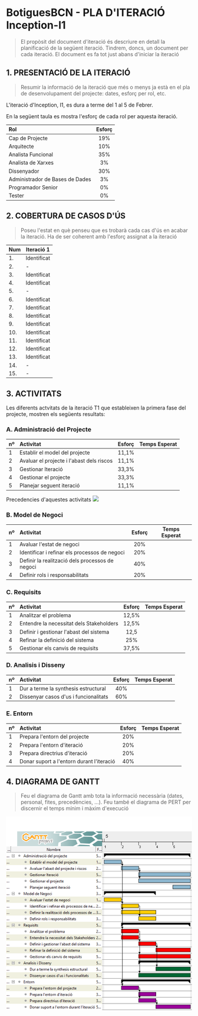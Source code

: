 
# BotiguesBCN - PLA D'ITERACIÓ Inception-I1 #

> El propòsit del document d'iteració és descriure en detall la planificació de la següent iteració. Tindrem, doncs, un document per cada iteració. El document es fa tot just abans d'iniciar la iteració

## 1. PRESENTACIÓ DE LA ITERACIÓ ##

> Resumir la informació de la iteració que més o menys ja està en el pla de desenvolupament del projecte: dates, esforç per rol, etc.

L'iteració d'Inception, I1, es dura a terme del 1 al 5 de Febrer.

En la següent taula es mostra l'esforç de cada rol per aquesta iteració.

|Rol|Esforç|
|:---|:---:|
|Cap de Projecte|19%|
|Arquitecte|10%|
|Analista Funcional|35%|
|Analista de Xarxes|3%|
|Dissenyador|30%|
|Administrador de Bases de Dades|3%|
|Programador Senior|0%|
|Tester|0%|

## 2. COBERTURA DE CASOS D'ÚS ##

> Poseu l'estat en què penseu que es trobarà cada cas d'ús en acabar la iteració. Ha de ser coherent amb l'esforç assignat a la iteració

|Num|Iteració 1|
|---|---|
|1.| Identificat|
|2.|-|
|3.|Identificat|
|4.|Identificat|
|5.|-|
|6.|Identificat|
|7.|Identificat|
|8.|Identificat|
|9.|Identificat|
|10.|Identificat|
|11.|Identificat|
|12.|Identificat|
|13.|Identificat|
|14.|-|
|15.|-|

## 3. ACTIVITATS ##


Les diferents actvitats de la iteració T1 que estableixen la primera fase del projecte, mostren els següents resultats:

### A. Administració del Projecte ###

nº|Activitat|Esforç|Temps Esperat
:---|:---|:---:|:---:
1|Establir el model del projecte|11,1%|
2|Avaluar el projecte i l'abast dels riscos|11,1%|
3|Gestionar Iteració|33,3%|
4|Gestionar el projecte|33,3%|
5|Planejar seguent iteració|11,1%|

Precedencies d'aquestes activitats
![](http://i66.tinypic.com/2nlsjt3.jpg)

### B. Model de Negoci ###

nº|Activitat|Esforç|Temps Esperat
:---|:---|:---:|:---:
1|Avaluar l'estat de negoci|20%|
2|Identificar i refinar els processos de negoci|20%|
3|Definir la realització dels processos de negoci|40%|
4|Definir rols i responsabilitats|20%|

### C. Requisits ###

nº|Activitat|Esforç|Temps Esperat
:---|:---|:---:|:---:
1|Analitzar el problema|12,5%|
2|Entendre la necessitat dels Stakeholders|12,5%|
3|Definir i gestionar l'abast del sistema|12,5|
4|Refinar la definició del sistema|25%|
5|Gestionar els canvis de requisits|37,5%|

### D. Analisis i Disseny ###

nº|Activitat|Esforç|Temps Esperat
:---|:---|:---:|:---:
1|Dur a terme la synthesis estructural|40%|
2|Dissenyar casos d'us i funcionalitats|60%|

### E.  Entorn ###

nº|Activitat|Esforç|Temps Esperat
:---|:---|:---:|:---:
1|Prepara l'entorn del projecte|20%|
2|Prepara l'entorn d'iteració|20%|
3|Prepara directrius d'iteració|20%|
4|Donar suport a l'entorn durant l'iteració|40%|

## 4. DIAGRAMA DE GANTT ##

> Feu el diagrama de Gantt amb tota la informació necessària (dates, personal, fites, precedències, ...). Feu també el diagrama de PERT per discernir el temps mínim i màxim d'execució

![](./imatges/Inception.png)